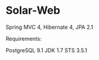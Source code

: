 Solar-Web
=========

Spring MVC 4, Hibernate 4, JPA 2.1 <br>

<p>Requirements:</P>
<ui>PostgreSQL 9.1
<ui>JDK 1.7
<ui>STS 3.5.1
